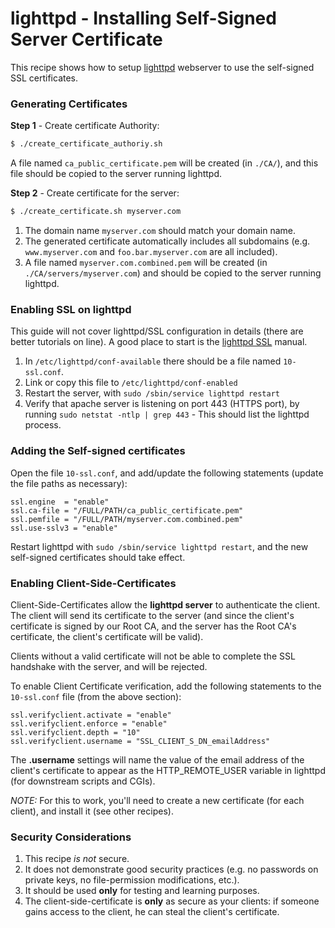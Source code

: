 # lighttpd - Installing Self-Signed Server Certificate

This recipe shows how to setup [lighttpd](http://www.lighttpd.net/) webserver to use the self-signed SSL certificates.

### Generating Certificates

**Step 1** - Create certificate Authority:

```sh
$ ./create_certificate_authoriy.sh
```

A file named `ca_public_certificate.pem` will be created (in `./CA/`), and this file should be copied to the server running lighttpd.

**Step 2** - Create certificate for the server:

```sh
$ ./create_certificate.sh myserver.com
```

1. The domain name `myserver.com` should match your domain name.
2. The generated certificate automatically includes all subdomains (e.g. `www.myserver.com` and `foo.bar.myserver.com` are all included).
3. A file named `myserver.com.combined.pem` will be created (in `./CA/servers/myserver.com`) and should be copied to the server running lighttpd.

### Enabling SSL on lighttpd

This guide will not cover lighttpd/SSL configuration in details (there are better tutorials on line).
A good place to start is the [lighttpd SSL](http://redmine.lighttpd.net/projects/1/wiki/Docs_SSL) manual.

1. In `/etc/lighttpd/conf-available` there should be a file named `10-ssl.conf`.
2. Link or copy this file to `/etc/lighttpd/conf-enabled`
3. Restart the server, with `sudo /sbin/service lighttpd restart`
4. Verify that apache server is listening on port 443 (HTTPS port), by running `sudo netstat -ntlp | grep 443` - This should list the lighttpd process.

### Adding the Self-signed certificates

Open the file `10-ssl.conf`, and add/update the following statements (update the file paths as necessary):

```
ssl.engine  = "enable"
ssl.ca-file = "/FULL/PATH/ca_public_certificate.pem"
ssl.pemfile = "/FULL/PATH/myserver.com.combined.pem"
ssl.use-sslv3 = "enable"
```

Restart lighttpd with `sudo /sbin/service lighttpd restart`, and the new self-signed certificates should take effect.

### Enabling Client-Side-Certificates

Client-Side-Certificates allow the **lighttpd server** to authenticate the client.
The client will send its certificate to the server (and since the client's certificate is signed by our Root CA, and the server has the Root CA's certificate, the client's certificate will be valid).

Clients without a valid certificate will not be able to complete the SSL handshake with the server, and will be rejected.

To enable Client Certificate verification, add the following statements to the `10-ssl.conf` file (from the above section):

```
ssl.verifyclient.activate = "enable"
ssl.verifyclient.enforce = "enable"
ssl.verifyclient.depth = "10"
ssl.verifyclient.username = "SSL_CLIENT_S_DN_emailAddress"
```

The **.username** settings will name the value of the email address of the client's certificate to appear as the HTTP_REMOTE_USER variable in lighttpd (for downstream scripts and CGIs).

*NOTE:* For this to work, you'll need to create a new certificate (for each client), and install it (see other recipes).

### Security Considerations

1. This recipe *is not* secure.
2. It does not demonstrate good security practices (e.g. no passwords on private keys, no file-permission modifications, etc.).
3. It should be used **only** for testing and learning purposes.
4. The client-side-certificate is **only** as secure as your clients: if someone gains access to the client, he can steal the client's certificate.

